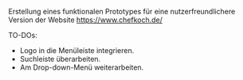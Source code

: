 Erstellung eines funktionalen Prototypes für eine nutzerfreundlichere Version der Website https://www.chefkoch.de/

TO-DOs:

- Logo in die Menüleiste integrieren.
- Suchleiste überarbeiten.
- Am Drop-down-Menü weiterarbeiten. 

